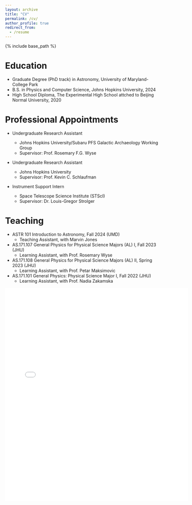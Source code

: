 ```yaml
---
layout: archive
title: "CV"
permalink: /cv/
author_profile: true
redirect_from:
  - /resume
---
```


{% include base_path %}

Education
======
* Graduate Degree (PhD track) in Astronomy, University of Maryland-College Park
* B.S. in Physics and Computer Science, Johns Hopkins University, 2024
* High School Diploma, The Experimental High School attched to Beijing Normal University, 2020

Professional Appointments
======
* Undergraduate Research Assistant
  * Johns Hopkins University/Subaru PFS Galactic Archaeology Working Group
  * Supervisor: Prof. Rosemary F.G. Wyse

* Undergraduate Research Assistant
  * Johns Hopkins University
  * Supervisor: Prof. Kevin C. Schlaufman
  
* Instrument Support Intern
  * Space Telescope Science Institute (STScI)
  * Supervisor: Dr. Louis-Gregor Strolger

Teaching
======
* ASTR 101 Introduction to Astronomy, Fall 2024 (UMD)
  * Teaching Assistant, with Marvin Jones
* AS.171.107 General Physics for Physical Science Majors (AL) I, Fall 2023 (JHU)
  * Learning Assistant, with Prof. Rosemary Wyse
* AS.171.108 General Physics for Physical Science Majors (AL) II, Spring 2023 (JHU)
  * Learning Assistant, with Prof. Petar Maksimovic
* AS.171.101 General Physics: Physical Science Major I, Fall 2022 (JHU)
  * Learning Assistant, with Prof. Nadia Zakamska

<embed src="{{ site.baseurl }}/files/Ding_CV.pdf" width="600" height="700" type='application/pdf'>